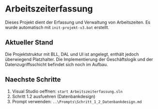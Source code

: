 # Arbeitszeiterfassung

Dieses Projekt dient der Erfassung und Verwaltung von Arbeitszeiten. Es wurde automatisch mit `init-projekt-v3.bat` erstellt.

## Aktueller Stand
Die Projektstruktur mit BLL, DAL und UI ist angelegt, enthält jedoch überwiegend Platzhalter. Die Implementierung der Geschäftslogik und der Datenzugriffsschicht befindet sich noch im Aufbau.

## Naechste Schritte
1. Visual Studio oeffnen: `start Arbeitszeiterfassung.sln`
2. Schritt 1.2 ausfuehren (Datenbankdesign)
3. Prompt verwenden: `..\Prompts\Schritt_1_2_Datenbankdesign.md`
